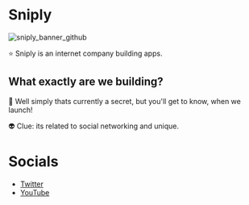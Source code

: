 # Sniply

![sniply_banner_github](https://user-images.githubusercontent.com/92243459/202886139-2e349ccc-44cd-40b3-bbe8-10dd297c31ab.png)

⭐ Sniply is an internet company building apps.

## What exactly are we building?

🚀 Well simply thats currently a secret, but you'll get to know, when we launch!

👽 Clue: its related to social networking and unique.

# Socials

- [Twitter](https://twitter.com/SniplyOfficial)
- [YouTube](https://www.youtube.com/@sniplyOfficial)
